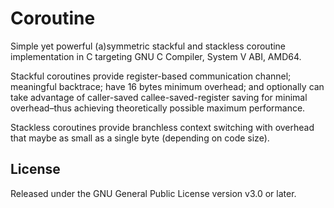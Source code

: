 # Coroutine

Simple yet powerful (a)symmetric stackful and stackless coroutine
implementation in C targeting GNU C Compiler, System V ABI, AMD64.

Stackful coroutines provide register-based communication channel; meaningful
backtrace; have 16 bytes minimum overhead; and optionally can take advantage of
caller-saved callee-saved-register saving for minimal overhead–thus achieving
theoretically possible maximum performance.

Stackless coroutines provide branchless context switching with overhead that
maybe as small as a single byte (depending on code size).

## License

Released under the GNU General Public License version v3.0 or later.
